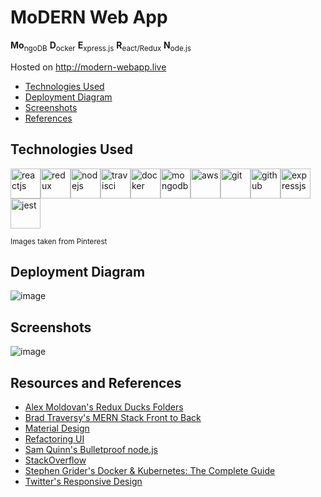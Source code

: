 # MoDERN Web App
**Mo**<sub>ngoDB</sub> **D**<sub>ocker</sub> **E**<sub>xpress.js</sub> **R**<sub>eact/Redux</sub> **N**<sub>ode.js</sub>

Hosted on http://modern-webapp.live

- [Technologies Used](https://github.com/wtjandra96/modern-webapp#technologies-used)
- [Deployment Diagram](https://github.com/wtjandra96/modern-webapp#deployment-diagram)
- [Screenshots](https://github.com/wtjandra96/modern-webapp#screenshots)
- [References](https://github.com/wtjandra96/modern-webapp#resources-and-references)

## Technologies Used

<img src="https://i.pinimg.com/564x/58/94/ec/5894ec8ffb3717e4a3259ac8d25b2d3e.jpg" height="48" alt="reactjs" aria-label="reactjs" /><img src="https://i.pinimg.com/564x/11/8e/33/118e33a154dbd057f22ad3752fa7492a.jpg" height="48" alt="redux" aria-label="redux" /><img src="https://i.pinimg.com/564x/04/34/73/0434730471b33fcf101bceb372623e75.jpg" height="48" alt="nodejs" aria-label="nodejs" /><img src="https://i.pinimg.com/564x/4f/5a/81/4f5a81ef8845ea58ccab4348f26c9e2e.jpg" height="48" alt="travisci" aria-label="travisci" /><img src="https://i.pinimg.com/564x/58/f9/0d/58f90daa71847214f76db098527306cc.jpg" height="48" alt="docker" aria-label="docker" /><img src="https://i.pinimg.com/564x/a7/f3/b9/a7f3b93b726057d7315af2f39b83a697.jpg" height="48" alt="mongodb" aria-label="mongodb" /><img src="https://i.pinimg.com/564x/94/a8/1f/94a81fd7d758a1f60e7b45c40bfd0d0d.jpg" height="48" alt="aws" aria-label="aws" /><img src="https://i.pinimg.com/564x/e3/b9/7b/e3b97b417f79e4a346f9575cbc6ec222.jpg" height="48" alt="git" aria-label="git" /><img src="https://i.pinimg.com/564x/e0/f5/62/e0f5625ac3eddae3538a4d655f585c02.jpg" height="48" alt="github" aria-label="github" /><img src="https://i.pinimg.com/564x/5d/09/32/5d0932d4dd17c926806635893260205e.jpg" height="48" alt="expressjs" aria-label="expressjs" /><img src="https://i.pinimg.com/564x/cb/9e/89/cb9e8916ef1326b60b5284451fdfdf2d.jpg" height="48" alt="jest" aria-label="jest" />


<sup>Images taken from Pinterest</sup>

## Deployment Diagram

![image](https://user-images.githubusercontent.com/24629570/90763185-16e2ec00-e29b-11ea-91a1-aadea99cc3d6.png)

## Screenshots

![image](https://user-images.githubusercontent.com/24629570/90746858-7930f200-e285-11ea-942e-aa79599f239a.png)

## Resources and References
- [Alex Moldovan's Redux Ducks Folders](https://www.freecodecamp.org/news/scaling-your-redux-app-with-ducks-6115955638be/)
- [Brad Traversy's MERN Stack Front to Back](https://www.udemy.com/course/mern-stack-front-to-back/)
- [Material Design](https://material.io/design)
- [Refactoring UI](https://refactoringui.com)
- [Sam Quinn's Bulletproof node.js](https://softwareontheroad.com/ideal-nodejs-project-structure/)
- [StackOverflow](https://stackoverflow.com)
- [Stephen Grider's Docker & Kubernetes: The Complete Guide](https://www.udemy.com/course/docker-and-kubernetes-the-complete-guide)
- [Twitter's Responsive Design](https://twitter.com)

